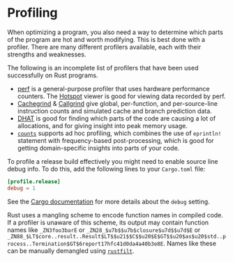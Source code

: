 # Profiling

When optimizing a program, you also need a way to determine which parts of the
program are hot and worth modifying. This is best done with a profiler. There
are many different profilers available, each with their strengths and
weaknesses.

The following is an incomplete list of profilers that have been used
successfully on Rust programs.
- [perf] is a general-purpose profiler that uses hardware performance counters.
  The [Hotspot] viewer is good for viewing data recorded by perf.
- [Cachegrind] & [Callgrind] give global, per-function, and per-source-line
  instruction counts and simulated cache and branch prediction data.
- [DHAT] is good for finding which parts of the code are causing a lot of
  allocations, and for giving insight into peak memory usage.
- [`counts`] supports ad hoc profiling, which combines the use of `eprintln!`
  statement with frequency-based post-processing, which is good for getting
  domain-specific insights into parts of your code.

[perf]: https://perf.wiki.kernel.org/index.php/Main_Page
[Hotspot]: https://github.com/KDAB/hotspot
[Cachegrind]: https://www.valgrind.org/docs/manual/cg-manual.html
[Callgrind]: https://www.valgrind.org/docs/manual/cl-manual.html
[DHAT]: https://www.valgrind.org/docs/manual/dh-manual.html
[`counts`]: https://github.com/nnethercote/counts/

To profile a release build effectively you might need to enable source line
debug info. To do this, add the following lines to your `Cargo.toml` file:
```toml
[profile.release]
debug = 1
```
See the [Cargo documentation] for more details about the `debug` setting.

[Cargo documentation]: https://doc.rust-lang.org/cargo/reference/profiles.html#debug

Rust uses a mangling scheme to encode function names in compiled code. If a
profiler is unaware of this scheme, its output may contain function names like
`_ZN3foo3barE` or `_ZN28_$u7b$$u7b$closure$u7d$$u7d$E` or
`_ZN88_$LT$core..result..Result$LT$$u21$$C$$u20$E$GT$$u20$as$u20$std..process..Termination$GT$6report17hfc41d0da4a40b3e8E`.
Names like these can be manually demangled using [`rustfilt`].

[`rustfilt`]: https://crates.io/crates/rustfilt
